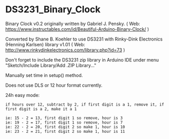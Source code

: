# DS3231_Binary_Clock

Binary Clock v0.2 originally written by Gabriel J. Pensky.
( Web: https://www.instructables.com/id/Beautiful-Arduino-Binary-Clock/ )

Converted by Shane B. Koehler to use DS3231 with Rinky-Dink Electronics (Henning Karlsen) library v1.01
( Web: http://www.rinkydinkelectronics.com/library.php?id=73 )

Don't forget to include the DS3231 zip library in Arduino IDE under menu "Sketch/Include Library/Add .ZIP Library..."

Manually set time in setup() method.

Does not use DLS or 12 hour format currently.

24h easy mode: 
	
	if hours over 12, subtract by 2, if first digit is a 1, remove it, if first digit is a 2, make it a 1
		
	ie: 15 - 2 = 13, first digit 1 so remove, hour is 3
	ie: 19 - 2 = 17, first digit 1 so remove, hour is 7
	ie: 22 - 2 = 20, first digit 2 so make 1, hour is 10
	ie: 23 - 2 = 21, first digit 2 so make 1, hour is 11
